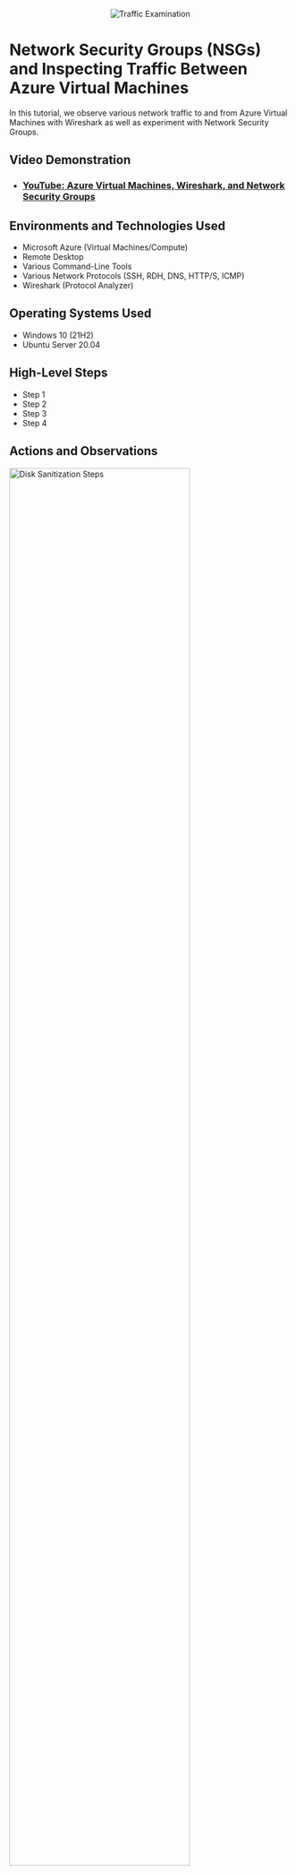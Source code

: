 <p align="center">
<img src="https://i.imgur.com/Ua7udoS.png" alt="Traffic Examination"/>
</p>

<h1>Network Security Groups (NSGs) and Inspecting Traffic Between Azure Virtual Machines</h1>
In this tutorial, we observe various network traffic to and from Azure Virtual Machines with Wireshark as well as experiment with Network Security Groups. <br />


<h2>Video Demonstration</h2>

- ### [YouTube: Azure Virtual Machines, Wireshark, and Network Security Groups](https://www.youtube.com)

<h2>Environments and Technologies Used</h2>

- Microsoft Azure (Virtual Machines/Compute)
- Remote Desktop
- Various Command-Line Tools
- Various Network Protocols (SSH, RDH, DNS, HTTP/S, ICMP)
- Wireshark (Protocol Analyzer)

<h2>Operating Systems Used </h2>

- Windows 10 (21H2)
- Ubuntu Server 20.04

<h2>High-Level Steps</h2>

- Step 1
- Step 2
- Step 3
- Step 4

<h2>Actions and Observations</h2>

<p>
<img src="https://i.imgur.com/GU1S98z.png" height="80%" width="80%" alt="Disk Sanitization Steps"/>
</p>
<p>
I was able to created a resources group, watch virtual network and subnets, create 2 VM my windowws and linux [Ubuntun] and create a network security groups [firewall resource] 
</p>
<br />

<p>
<img src="https://i.imgur.com/UopgWkL.png" height="80%" width="80%" alt="Disk Sanitization Steps"/>
</p>
<p>
We start to check all the traffic from one machine to another we ping icpm from one machine and look for a ping an make sure the ip is thesame. In the linux VM we close ICMPv4 port 290 we denied any traffic coming to and from. Observe SSH Traffic, start a packet capture up Filter for SSH traffic only
From your Windows 10 VM, “SSH into” your Ubuntu Virtual Machine (via its private IP address, Observe DHCP Traffic. filter for DHCP traffic only
Open PowerShell as admin and run: ipconfig /renew
Observe the DHCP traffic appearing in WireShark, Observe DNS Traffic
 filter for DNS traffic only
 within a command line, use nslookup to see what google.com and disney.com’s IP addresses are
Observe the DNS traffic being show in WireShark. Observe RDP Traffic
 filter for RDP traffic only (tcp.port == 3389)
</p>
<br />

<p>
<img src="https://i.imgur.com/oGqzOF2.png" height="80%" width="80%" alt="Disk Sanitization Steps"/>
</p>
<p>
Wireshark allows as to filter traffic to focus on specific packets. For example:
To see HTTP traffic, type http in the filter bar and hit Enter.
To capture traffic from a specific IP address, type ip.addr == 192.168.1.1 (replace with the actual IP) in the filter bar. As you capture traffic, each packet will be displayed in a list with details such as source/destination IP, protocol, and length.

we can click on any packet to view its detailed information, including headers and payload, also follow specific packet streams (like TCP streams) by right-clicking a packet and selecting "Follow" > "TCP Stream."


